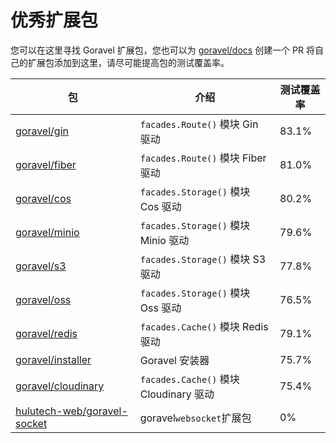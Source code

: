 # 优秀扩展包

您可以在这里寻找 Goravel 扩展包，您也可以为 [goravel/docs](https://github.com/goravel/docs) 创建一个 PR 将自己的扩展包添加到这里，请尽可能提高包的测试覆盖率。

| 包                                            | 介绍                                 | 测试覆盖率 |
| -----------------------------------------------    |------------------------------------|-------|
| [goravel/gin](https://github.com/goravel/gin)      | `facades.Route()` 模块 Gin 驱动        | 83.1% |
| [goravel/fiber](https://github.com/goravel/fiber)  | `facades.Route()` 模块 Fiber 驱动      | 81.0% |
| [goravel/cos](https://github.com/goravel/cos)      | `facades.Storage()` 模块 Cos 驱动      | 80.2% |
| [goravel/minio](https://github.com/goravel/minio)  | `facades.Storage()` 模块 Minio 驱动    | 79.6% |
| [goravel/s3](https://github.com/goravel/s3)        | `facades.Storage()` 模块 S3 驱动       | 77.8% |
| [goravel/oss](https://github.com/goravel/oss)      | `facades.Storage()` 模块 Oss 驱动      | 76.5% |
| [goravel/redis](https://github.com/goravel/redis)  | `facades.Cache()` 模块 Redis 驱动      | 79.1% |
| [goravel/installer](https://github.com/goravel/installer)  | Goravel 安装器     | 75.7%         |
| [goravel/cloudinary](https://github.com/goravel/cloudinary)  | `facades.Cache()` 模块 Cloudinary 驱动 | 75.4% |
| [hulutech-web/goravel-socket](https://github.com/hulutech-web/goravel-socket)| goravel`websocket`扩展包| 0%    | 
